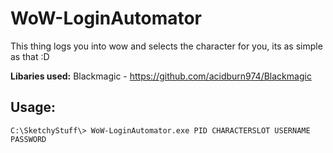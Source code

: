# WoW-LoginAutomator

This thing logs you into wow and selects the character for you, its as simple as that :D

**Libaries used:** Blackmagic - https://github.com/acidburn974/Blackmagic

## Usage:
```shell
C:\SketchyStuff\> WoW-LoginAutomator.exe PID CHARACTERSLOT USERNAME PASSWORD
```
